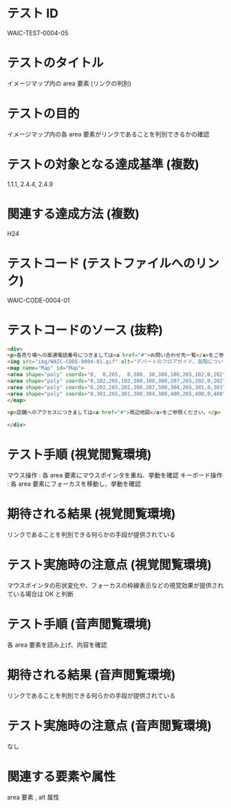 

# テスト ID
WAIC-TEST-0004-05

# テストのタイトル
イメージマップ内の area 要素 (リンクの判別)

# テストの目的
イメージマップ内の各 area 要素がリンクであることを判別できるかの確認

# テストの対象となる達成基準 (複数)
1.1.1, 2.4.4, 2.4.9

# 関連する達成方法 (複数)
H24

# テストコード (テストファイルへのリンク)
WAIC-CODE-0004-01

# テストコードのソース (抜粋)
```html
<div>
<p>各売り場への直通電話番号につきましては<a href="#">お問い合わせ先一覧</a>をご参照ください。</p>
<img src="img/WAIC-CODE-0004-01.gif" alt="デパートのフロアガイド。各階について詳しくお知りになりたい場合は各階をクリックしてください。" width="300" height="400" usemap="#Map">
<map name="Map" id="Map">
<area shape="poly" coords="0,  0,265,  0,300, 30,300,108,265,102,0,102" href="WAIC-CODE-0004-01-ref4.html" alt="4F雑貨 書籍">
<area shape="poly" coords="0,102,265,102,300,108,300,207,265,202,0,202" href="WAIC-CODE-0004-01-ref3.html" alt="3F衣料品">
<area shape="poly" coords="0,202,265,202,300,207,300,304,265,301,0,301" href="WAIC-CODE-0004-01-ref2.html" alt="2Fお菓子 その他食品">
<area shape="poly" coords="0,301,265,301,300,304,300,400,265,400,0,400" href="WAIC-CODE-0004-01-ref1.html" alt="1F生鮮食品">
</map>

<p>店舗へのアクセスにつきましては<a href="#">周辺地図</a>をご参照ください。</p>

</div>

```
# テスト手順 (視覚閲覧環境)
マウス操作 : 各 area 要素にマウスポインタを重ね、挙動を確認
キーボード操作 : 各 area 要素にフォーカスを移動し、挙動を確認

# 期待される結果 (視覚閲覧環境)
リンクであることを判別できる何らかの手段が提供されている

# テスト実施時の注意点 (視覚閲覧環境)
マウスポインタの形状変化や、フォーカスの枠線表示などの視覚効果が提供されている場合は OK と判断

# テスト手順 (音声閲覧環境)
各 area 要素を読み上げ、内容を確認

# 期待される結果 (音声閲覧環境)
リンクであることを判別できる何らかの手段が提供されている

# テスト実施時の注意点 (音声閲覧環境)
なし

# 関連する要素や属性
area 要素 , alt 属性


